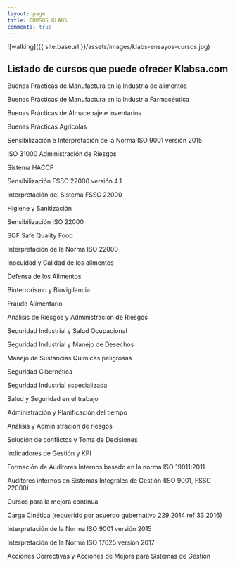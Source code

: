 ```yaml
---
layout: page
title: CURSOS KLABS
comments: true
---
```




![walking]({{ site.baseurl }}/assets/images/klabs-ensayos-cursos.jpg)


## Listado de cursos que puede ofrecer Klabsa.com 

Buenas Prácticas de Manufactura en la Industria de alimentos

Buenas Prácticas de Manufactura en la Industria Farmacéutica

Buenas Prácticas de Almacenaje e inventarios

Buenas Prácticas Agrícolas

Sensibilización e Interpretación de la Norma ISO 9001 versión 2015

ISO 31000 Administración de Riesgos

Sistema HACCP

Sensibilización FSSC 22000 versión 4.1

Interpretación del Sistema FSSC 22000

Higiene y Sanitización

Sensibilización ISO 22000

SQF  Safe Quality Food

Interpretación de la Norma ISO 22000

Inocuidad y Calidad de los alimentos

Defensa de los Alimentos

Bioterrorismo y Biovigilancia

Fraude Alimentario

Análisis de Riesgos y Administración de Riesgos

Seguridad Industrial y Salud Ocupacional

Seguridad Industrial y Manejo de Desechos

Manejo de Sustancias Químicas peligrosas

Seguridad Cibernética

Seguridad Industrial especializada

Salud y Seguridad en el trabajo

Administración y Planificación del tiempo

Análisis  y Administración de riesgos

Solución de conflictos y Toma de Decisiones

Indicadores de Gestión y KPI

Formación de Auditores Internos basado en la norma ISO 19011:2011

Auditores internos en Sistemas Integrales de Gestión (ISO 9001, FSSC 22000)

Cursos para la mejora continua

Carga Cinética (requerido por acuerdo gubernativo 229:2014 ref 33 2016)

Interpretación de la Norma ISO 9001 versión 2015

Interpretación de la Norma ISO 17025 versión 2017

Acciones Correctivas y Acciones de Mejora para Sistemas de Gestión
